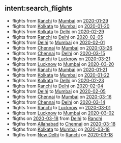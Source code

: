 ## intent:search_flights
- flights from [Ranchi](saddr) to [Mumbai](daddr) on [2020-01-29](date)
- flights from [Kolkata](saddr) to [Mumbai](daddr) on [2020-01-20](date)
- flights from [Kolkata](saddr) to [Delhi](daddr) on [2020-02-29](date)
- flights from [Ranchi](saddr) to [Delhi](daddr) on [2020-02-05](date)
- flights from [Delhi](saddr) to [Mumbai](daddr) on [2020-02-01](date)
- flights from [Chennai](saddr) to [Mumbai](daddr) on [2020-03-26](date)
- flights from [Chennai](saddr) to [Delhi](daddr) on [2020-03-15](date)
- flights from [Ranchi](saddr) to [Lucknow](daddr) on [2020-03-21](date)
- flights from [Lucknow](saddr) to [Mumbai](daddr) on [2020-03-20](date)
- flights from [Ranchi](saddr) to [Mumbai](daddr) on [2020-01-21](date)
- flights from [Kolkata](saddr) to [Mumbai](daddr) on [2020-01-22](date)
- flights from [Kolkata](saddr) to [Delhi](daddr) on [2020-02-23](date)
- flights from [Ranchi](saddr) to [Delhi](daddr) on [2020-02-04](date)
- flights from [Delhi](saddr) to [Mumbai](daddr) on [2020-02-05](date)
- flights from [Chennai](saddr) to [Mumbai](daddr) on [2020-03-16](date)
- flights from [Chennai](saddr) to [Delhi](daddr) on [2020-03-14](date)
- flights from [Ranchi](saddr) to [Lucknow](daddr) on [2020-03-01](date)
- flights from [Lucknow](saddr) to [Mumbai](daddr) on [2020-03-02](date)
- fligths on [2020-03-18](date) from [Delhi](saddr) to [Ranchi](daddr)
- fligths from [Allahabad](saddr) to [Chennai](daddr) on [2020-03-18](date)
- fligths from [Kolkata](saddr)  to [Mumbai](daddr) on [2020-03-18](date)
- fligths from [New Delhi](city) to [Ranchi](daddr) on [2020-03-18](date)
